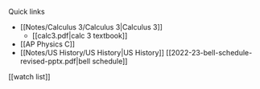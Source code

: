 Quick links
- [[Notes/Calculus 3/Calculus 3|Calculus 3]]
	- [[calc3.pdf|calc 3 textbook]]
- [[AP Physics C]]
- [[Notes/US History/US History|US History]]
[[2022-23-bell-schedule-revised-pptx.pdf|bell schedule]]

[[watch list]]
